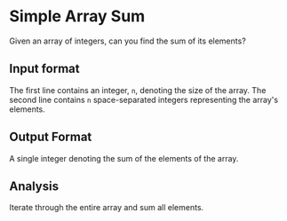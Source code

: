 # Simple Array Sum

Given an array of  integers, can you find the sum of its elements?


## Input format

The first line contains an integer, `n`, denoting the size of the array.
The second line contains `n` space-separated integers representing the array's elements.

## Output Format

A single integer denoting the sum of the elements of the array.


## Analysis

Iterate through the entire array and sum all elements.
